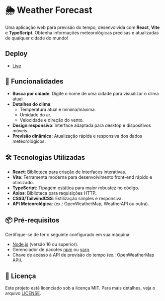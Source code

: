 # 🌦 Weather Forecast  
Uma aplicação web para previsão do tempo, desenvolvida com **React**, **Vite** e **TypeScript**. Obtenha informações meteorológicas precisas e atualizadas de qualquer cidade do mundo! 

## Deploy

- [Live](https://react-weather-forecast-gamma.vercel.app/)

## 🚀 Funcionalidades  
- **Busca por cidade**: Digite o nome de uma cidade para visualizar o clima atual.  
- **Detalhes do clima**:  
  - Temperatura atual e mínima/máxima.  
  - Umidade do ar.  
  - Velocidade e direção do vento.  
- **Design responsivo**: Interface adaptada para desktop e dispositivos móveis.  
- **Previsão dinâmica**: Atualização rápida e responsiva dos dados meteorológicos.  

## 🛠 Tecnologias Utilizadas  
- **React**: Biblioteca para criação de interfaces interativas.  
- **Vite**: Ferramenta moderna para desenvolvimento front-end rápido e otimizado.  
- **TypeScript**: Tipagem estática para maior robustez no código.  
- **Axios**: Biblioteca para requisições HTTP.  
- **CSS3/TailwindCSS**: Estilização simples e responsiva.  
- **API Meteorológica**: (ex.: OpenWeatherMap, WeatherAPI ou outra).  

## 📦 Pré-requisitos  
Certifique-se de ter o seguinte configurado em sua máquina:  
- [Node.js](https://nodejs.org/) (versão 16 ou superior).  
- Gerenciador de pacotes [npm](https://www.npmjs.com/) ou [yarn](https://yarnpkg.com/).  
- Chave de acesso à API de previsão do tempo (ex.: OpenWeatherMap API).  


## 📝 Licença  
Este projeto está licenciado sob a licença MIT. Para mais detalhes, veja o arquivo [LICENSE](LICENSE).  
